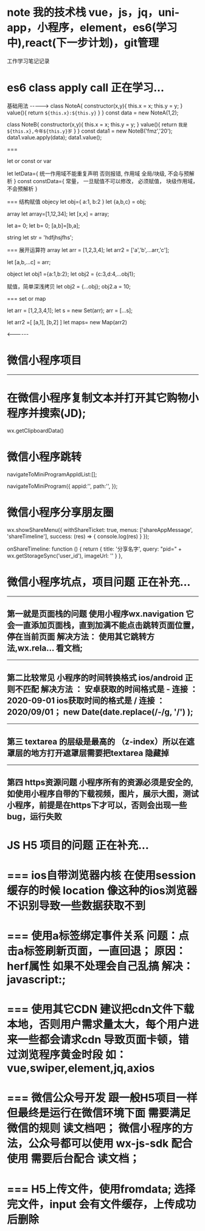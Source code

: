 
# note 我的技术栈 vue，js，jq，uni-app，小程序，element，es6(学习中),react(下一步计划)，git管理
工作学习笔记记录
# es6 class apply call 正在学习...
基础用法 ----->
class NoteA{
    constructor(x,y){
        this.x = x;
        this.y = y;
    }
    value(){
        return `${this.x}:${this.y}`
    }
}
const data = new NoteA(1,2);

class NoteB{
    constructor(x,y){
        this.x = x;
        this.y = y;
    }
    value(){
        return `我是${this.x},今年${this.y}岁`
    }
}
const data1 = new NoteB('fmz','20');
data1.value.apply(data);
data1.value();

===
<!-- var 可以重复声明
    let 统一作用域不能重复声明 否则报错
        作用域 全局/块级
        不会与预解析
 -->
let or const or var 

let letData={
    统一作用域不能重复声明 否则报错,
    作用域 全局/块级,
     不会与预解析
}
const constData={
    常量，
    一旦赋值不可以修改，
    必须赋值，
    块级作用域，
    不会预解析
}

===
结构赋值
objecy
let obj={
    a:1,
    b:2
}
let {a,b,c} = obj;
<!-- 赋值变量必须一样，如果接值没有则是undefined -->
array
let array=[1,12,34];
let [x,x] = array;
<!-- 下标一致 -->
<!-- 面试题 快速交换值 -->
let a= 0;
let b= 0;
[a,b]=[b,a];

string
let str = 'hdfjhsjfhs';

=== 
展开运算符
array
let arr = [1,2,3,4];
let arr2 = ['a','b',...arr,'c'];
<!-- 剩余参数 -->
let [a,b,...c] = arr;

object
let obj1 ={a:1,b:2};
let obj2 = {c:3,d:4,...obj1};

赋值，简单深浅拷贝
let obj2 = {...obj};
obj2.a = 10;

===
set or map
<!-- 构造函数，用来构建某一类的对象 对象的实列话 -->
<!-- 参数可以是数组,进行自动去重 -->
<!-- set 属性 
    size(保留值的个数==length)
    clear()清空返回undefined;
    delete()删除某项,参数不是下标,参数是value(要删除的数值),返回值true/false,删除成功true
    add(),添加,也会自动去重,如果存在不在显示
    has(),查看值是否存在 返回true/false
    -->
let arr  = [1,2,3,4,1];
let s = new Set(arr);
arr = [...s];

<!-- Map 参数不能是对象,没有迭代 -->
<!-- Map属性
    clear()清空所有值,=>undefined;
    delete(key==数据的key值)删除某一项=>删除成功true/false,
    get(key);获取某一项值=>key对应的value
    has(key)是否包含某一项=>true/false
    set(key,value)设置一个值 key== 数值的key值,value==数据的value值;
    
 -->
let arr2 =[
    [a,1],
    [b,2]
]
let maps= new Map(arr2)
<!--  -->

<------                          

# 微信小程序项目
---
# 在微信小程序复制文本并打开其它购物小程序并搜索(JD);
<!-- ;获取用户粘贴文本 只要复制，可以在任何写该方法的小程序获取到 -->
wx.getClipboardData()

# 微信小程序跳转
<!-- 需要在app.json 配置 内容是待跳转小程序appid -->
navigateToMiniProgramAppIdList:[];

<!-- 写入需要跳转的方法 -->
navigateToMiniProgram({
    appid:'',
    path:'', 
    <!-- 页面路径加参数 -->
});
<!-- 获取某个小程序的appid
    如JD；JD商城右上角，点击小程序评分，更多信息
    微信公众平台 左上工具生成小程序码 填写appid => 获取更多页面路径=>输入一个访问人员的微信号码=>再次访问=>再点击有上三个点；
    获取参数，分享小程序，进入分享的小程序获取路径即可
 -->
 # 微信小程序分享朋友圈
 <!-- 是可以带参数 方便绑定关系 分销类的项目可以考虑进去-->
 <!-- 用法 这个方法微信文档上有详细  此方法建议写在 onshow -->
 wx.showShareMenu({
      withShareTicket: true,
      menus: ['shareAppMessage', 'shareTimeline'],
      success: (res) => {
        console.log(res)
      }
 });
 <!-- 此方法配合上面使用 当成函数方法 写入page方法里面即可  图标默认不写就是小程序头像-->
  onShareTimeline: function () {
    return {
        title: '分享名字',
        query: "pid=" + wx.getStorageSync('user_id'),
        imageUrl: ''
      }
  },
  # 微信小程序坑点，项目问题 正在补充...
---
  第一就是页面栈的问题 使用小程序wx.navigation 它会一直添加页面栈，直到加满不能点击跳转页面位置，停在当前页面
  解决方法： 使用其它跳转方法,wx.rela... 看文档;
---
---
第二比较常见 小程序的时间转换格式 ios/android 正则不匹配 
解决方法 ： 安卓获取的时间格式是 - 连接 ：2020-09-01
           ios获取时间的格式是 / 连接 ：2020/09/01；
           new Date(date.replace(/-/g, '/') );
---
---
第三 textarea 的层级是最高的 （z-index）所以在遮罩层的地方打开遮罩层需要把textarea 隐藏掉
---
---
第四 https资源问题
    小程序所有的资源必须是安全的,如使用小程序自带的下载视频，图片，展示大图，测试小程序，前提是在https下才可以，否则会出现一些bug，运行失败
---

# JS H5 项目的问题 正在补充...
===
ios自带浏览器内核
在使用session 缓存的时候 location 像这种的ios浏览器不识别导致一些数据获取不到
===

===
使用a标签绑定事件关系
问题：点击a标签刷新页面，一直回退；
原因：herf属性 如果不处理会自己乱搞
解决：javascript:;
===

===
使用其它CDN 建议把cdn文件下载本地，否则用户需求量太大，每个用户进来一些都会请求cdn 导致页面卡顿，错过浏览程序黄金时段
如：vue,swiper,element,jq,axios
===

===
微信公众号开发
跟一般H5项目一样 但最终是运行在微信环境下面
需要满足微信的规则 读文档吧；
微信小程序的方法，公众号都可以使用 wx-js-sdk 配合使用 需要后台配合 读文档；
===
===
H5上传文件，使用fromdata;
选择完文件，input 会有文件缓存，上传成功后删除
===